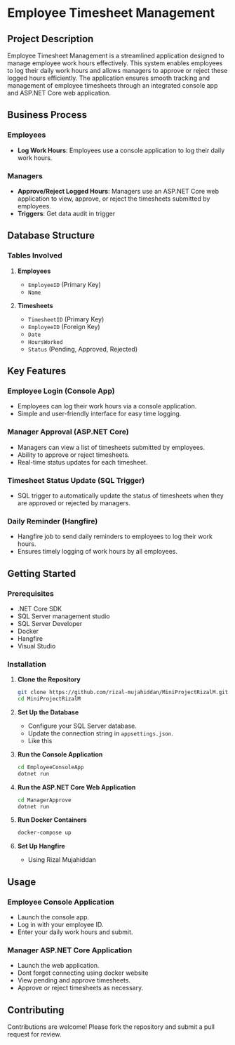 # Employee Timesheet Management

## Project Description

Employee Timesheet Management is a streamlined application designed to manage employee work hours effectively. This system enables employees to log their daily work hours and allows managers to approve or reject these logged hours efficiently. The application ensures smooth tracking and management of employee timesheets through an integrated console app and ASP.NET Core web application.

## Business Process

### Employees
- **Log Work Hours**: Employees use a console application to log their daily work hours.

### Managers
- **Approve/Reject Logged Hours**: Managers use an ASP.NET Core web application to view, approve, or reject the timesheets submitted by employees.
- **Triggers**: Get data audit in trigger 

## Database Structure

### Tables Involved

1. **Employees**
   - `EmployeeID` (Primary Key)
   - `Name`

2. **Timesheets**
   - `TimesheetID` (Primary Key)
   - `EmployeeID` (Foreign Key)
   - `Date`
   - `HoursWorked`
   - `Status` (Pending, Approved, Rejected)

## Key Features

### Employee Login (Console App)
- Employees can log their work hours via a console application.
- Simple and user-friendly interface for easy time logging.

### Manager Approval (ASP.NET Core)
- Managers can view a list of timesheets submitted by employees.
- Ability to approve or reject timesheets.
- Real-time status updates for each timesheet.

### Timesheet Status Update (SQL Trigger)
- SQL trigger to automatically update the status of timesheets when they are approved or rejected by managers.

### Daily Reminder (Hangfire)
- Hangfire job to send daily reminders to employees to log their work hours.
- Ensures timely logging of work hours by all employees.

## Getting Started

### Prerequisites
- .NET Core SDK
- SQL Server management studio
- SQL Server Developer
- Docker
- Hangfire
- Visual Studio

### Installation

1. **Clone the Repository**
   ```sh
   git clone https://github.com/rizal-mujahiddan/MiniProjectRizalM.git
   cd MiniProjectRizalM
   ```

2. **Set Up the Database**
   - Configure your SQL Server database.
   - Update the connection string in `appsettings.json`.
   - Like this

3. **Run the Console Application**
   ```sh
   cd EmployeeConsoleApp
   dotnet run
   ```

4. **Run the ASP.NET Core Web Application**
   ```sh
   cd ManagerApprove
   dotnet run
   ```

5. **Run Docker Containers**
   ```sh
   docker-compose up
   ```

6. **Set Up Hangfire**
   - Using Rizal Mujahiddan

## Usage

### Employee Console Application
- Launch the console app.
- Log in with your employee ID.
- Enter your daily work hours and submit.

### Manager ASP.NET Core Application
- Launch the web application.
- Dont forget connecting using docker website
- View pending and approve timesheets.
- Approve or reject timesheets as necessary.

## Contributing
Contributions are welcome! Please fork the repository and submit a pull request for review.
